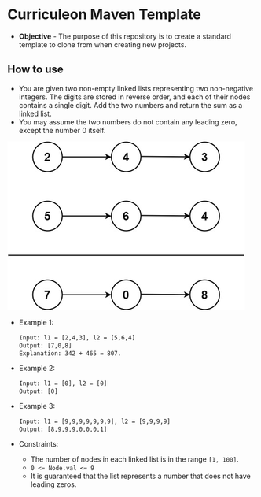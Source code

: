 # Curriculeon Maven Template
* **Objective** - The purpose of this repository is to create a standard template to clone from when creating new projects.

## How to use
* You are given two non-empty linked lists representing two non-negative integers. The digits are stored in reverse order, and each of their nodes contains a single digit. Add the two numbers and return the sum as a linked list.
* You may assume the two numbers do not contain any leading zero, except the number 0 itself.

![](./addtwonumber1.jpg)

* Example 1:
    ```
    Input: l1 = [2,4,3], l2 = [5,6,4]
    Output: [7,0,8]
    Explanation: 342 + 465 = 807.
    ```

* Example 2:
    ```
    Input: l1 = [0], l2 = [0]
    Output: [0]
    ```

* Example 3:
    ```
    Input: l1 = [9,9,9,9,9,9,9], l2 = [9,9,9,9]
    Output: [8,9,9,9,0,0,0,1]
    ```

* Constraints:
    * The number of nodes in each linked list is in the range `[1, 100]`.
    * `0 <= Node.val <= 9`
    * It is guaranteed that the list represents a number that does not have leading zeros.

